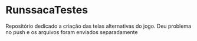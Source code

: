 # RunssacaTestes

Repositório dedicado a criação das telas alternativas do jogo.
Deu problema no push e os arquivos foram enviados separadamente
